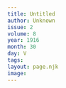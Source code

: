 ```yaml
---
title: Untitled
author: Unknown
issue: 2
volume: 8
year: 1916
month: 30
day: V
tags:
layout: page.njk
image:
---
```

